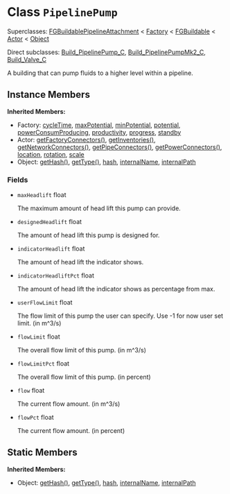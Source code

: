 # Class <code>PipelinePump</code>

Superclasses: <a href="FGBuildablePipelineAttachment.md">FGBuildablePipelineAttachment</a> < <a href="Factory.md">Factory</a> < <a href="FGBuildable.md">FGBuildable</a> < <a href="Actor.md">Actor</a> < <a href="Object.md">Object</a>

Direct subclasses: <a href="Build_PipelinePump_C.md">Build_PipelinePump_C</a>, <a href="Build_PipelinePumpMk2_C.md">Build_PipelinePumpMk2_C</a>, <a href="Build_Valve_C.md">Build_Valve_C</a>

A building that can pump fluids to a higher level within a pipeline.
## Instance Members
<b>Inherited Members:</b>
- Factory: <a href="Factory.md#user-content-cycle-time">cycleTime</a>, <a href="Factory.md#user-content-max-potential">maxPotential</a>, <a href="Factory.md#user-content-min-potential">minPotential</a>, <a href="Factory.md#user-content-potential">potential</a>, <a href="Factory.md#user-content-power-consum-producing">powerConsumProducing</a>, <a href="Factory.md#user-content-productivity">productivity</a>, <a href="Factory.md#user-content-progress">progress</a>, <a href="Factory.md#user-content-standby">standby</a>
- Actor: <a href="Actor.md#user-content-get-factory-connectors">getFactoryConnectors()</a>, <a href="Actor.md#user-content-get-inventories">getInventories()</a>, <a href="Actor.md#user-content-get-network-connectors">getNetworkConnectors()</a>, <a href="Actor.md#user-content-get-pipe-connectors">getPipeConnectors()</a>, <a href="Actor.md#user-content-get-power-connectors">getPowerConnectors()</a>, <a href="Actor.md#user-content-location">location</a>, <a href="Actor.md#user-content-rotation">rotation</a>, <a href="Actor.md#user-content-scale">scale</a>
- Object: <a href="Object.md#user-content-get-hash">getHash()</a>, <a href="Object.md#user-content-get-type">getType()</a>, <a href="Object.md#user-content-hash">hash</a>, <a href="Object.md#user-content-internal-name">internalName</a>, <a href="Object.md#user-content-internal-path">internalPath</a>
### Fields
- <code id="max-headlift">maxHeadlift</code> float

  The maximum amount of head lift this pump can provide.
- <code id="designed-headlift">designedHeadlift</code> float

  The amount of head lift this pump is designed for.
- <code id="indicator-headlift">indicatorHeadlift</code> float

  The amount of head lift the indicator shows.
- <code id="indicator-headlift-pct">indicatorHeadliftPct</code> float

  The amount of head lift the indicator shows as percentage from max.
- <code id="user-flow-limit">userFlowLimit</code> float

  The flow limit of this pump the user can specify. Use -1 for now user set limit. (in m^3/s)
- <code id="flow-limit">flowLimit</code> float

  The overall flow limit of this pump. (in m^3/s)
- <code id="flow-limit-pct">flowLimitPct</code> float

  The overall flow limit of this pump. (in percent)
- <code id="flow">flow</code> float

  The current flow amount. (in m^3/s)
- <code id="flow-pct">flowPct</code> float

  The current flow amount. (in percent)
## Static Members
<b>Inherited Members:</b>
- Object: <a href="Object.md#user-content-s-get-hash">getHash()</a>, <a href="Object.md#user-content-s-get-type">getType()</a>, <a href="Object.md#user-content-s-hash">hash</a>, <a href="Object.md#user-content-s-internal-name">internalName</a>, <a href="Object.md#user-content-s-internal-path">internalPath</a>
